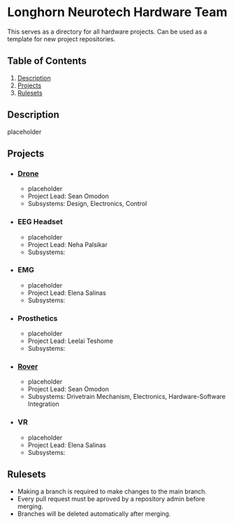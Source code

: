 # Longhorn Neurotech Hardware Team
This serves as a directory for all hardware projects. Can be used as a template for new project repositories. 

## Table of Contents
1. [Description](#Description)
2. [Projects](#Projects)
3. [Rulesets](#Rulesets)

## Description

placeholder

## Projects
- ### [Drone](https://github.com/LonghornNeurotech/LHNT_Drone)
  - placeholder
  - Project Lead: Sean Omodon
  - Subsystems: Design, Electronics, Control
- ### EEG Headset
  - placeholder
  - Project Lead: Neha Palsikar
  - Subsystems: 
- ### EMG
  - placeholder
  - Project Lead: Elena Salinas
  - Subsystems: 
- ### Prosthetics
  - placeholder
  - Project Lead: Leelai Teshome
  - Subsystems: 
- ### [Rover](https://github.com/LonghornNeurotech/LHNT_Rover)
  - placeholder
  - Project Lead: Sean Omodon
  - Subsystems: Drivetrain Mechanism, Electronics, Hardware-Software Integration
- ### VR
  - placeholder
  - Project Lead: Elena Salinas
  - Subsystems: 

## Rulesets
- Making a branch is required to make changes to the main branch.
- Every pull request must be aproved by a repository admin before merging.
- Branches will be deleted automatically after merging. 
